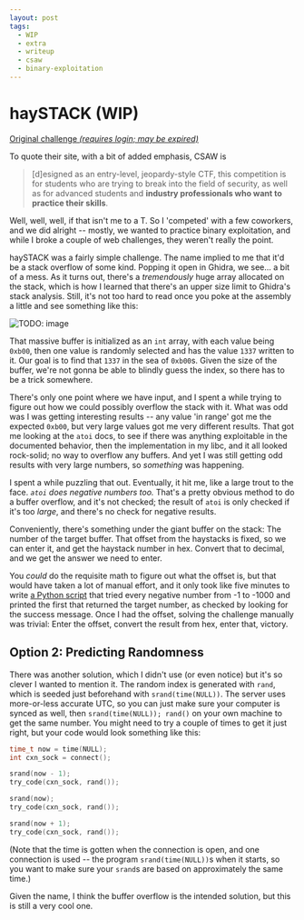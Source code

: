 ```yaml
---
layout: post
tags:
  - WIP
  - extra
  - writeup
  - csaw
  - binary-exploitation
---
```


# haySTACK (WIP)

[Original challenge *(requires login; may be expired)*](https://ctf.csaw.io/challenges#haySTACK-29)

To quote their site, with a bit of added emphasis, CSAW is

> [d]esigned as an entry-level, jeopardy-style CTF, this competition is for students who are trying to break into the field of security, as well as for advanced students and **industry professionals who want to practice their skills**. 

Well, well, well, if that isn't me to a T.
So I 'competed' with a few coworkers, and we did alright -- mostly, we wanted to practice binary exploitation, and while I broke a couple of web challenges, they weren't really the point.

haySTACK was a fairly simple challenge.
The name implied to me that it'd be a stack overflow of some kind.
Popping it open in Ghidra, we see... a bit of a mess.
As it turns out, there's a _tremendously_ huge array allocated on the stack, which is how I learned that there's an upper size limit to Ghidra's stack analysis.
Still, it's not too hard to read once you poke at the assembly a little and see something like this:

![TODO: image]()

That massive buffer is initialized as an `int` array, with each value being `0xb00`, then one value is randomly selected and has the value `1337` written to it.
Our goal is to find that `1337` in the sea of `0xb00`s.
Given the size of the buffer, we're not gonna be able to blindly guess the index, so there has to be a trick somewhere.

There's only one point where we have input, and I spent a while trying to figure out how we could possibly overflow the stack with it.
What was odd was I was getting interesting results -- any value 'in range' got me the expected `0xb00`, but very large values got me very different results.
That got me looking at the `atoi` docs, to see if there was anything exploitable in the documented behavior, then the implementation in my libc, and it all looked rock-solid; no way to overflow any buffers.
And yet I was still getting odd results with very large numbers, so *something* was happening.

I spent a while puzzling that out.
Eventually, it hit me, like a large trout to the face.
*`atoi` does negative numbers too.*
That's a pretty obvious method to do a buffer overflow, and it's not checked; the result of `atoi` is only checked if it's too *large*, and there's no check for negative results.

Conveniently, there's something under the giant buffer on the stack:
The number of the target buffer.
That offset from the haystacks is fixed, so we can enter it, and get the haystack number in hex.
Convert that to decimal, and we get the answer we need to enter.

You *could* do the requisite math to figure out what the offset is, but that would have taken a lot of manual effort, and it only took like five minutes to write [a Python script](./search.py) that tried every negative number from -1 to -1000 and printed the first that returned the target number, as checked by looking for the success message.
Once I had the offset, solving the challenge manually was trivial:
Enter the offset, convert the result from hex, enter that, victory.

## Option 2: Predicting Randomness

There was another solution, which I didn't use (or even notice) but it's so clever I wanted to mention it.
The random index is generated with `rand`, which is seeded just beforehand with `srand(time(NULL))`.
The server uses more-or-less accurate UTC, so you can just make sure your computer is synced as well, then `srand(time(NULL)); rand()` on your own machine to get the same number.
You might need to try a couple of times to get it just right, but your code would look something like this:

```c
time_t now = time(NULL);
int cxn_sock = connect();

srand(now - 1);
try_code(cxn_sock, rand());

srand(now);
try_code(cxn_sock, rand());

srand(now + 1);
try_code(cxn_sock, rand());
```

(Note that the time is gotten when the connection is open, and one connection is used -- the program `srand(time(NULL))`s when it starts, so you want to make sure your `srand`s are based on approximately the same time.)

Given the name, I think the buffer overflow is the intended solution, but this is still a very cool one.

